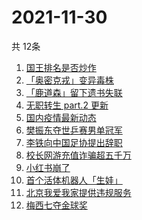 # 2021-11-30
  共 12条

  <!-- BEGIN -->
  <!-- 最后更新时间:Tue Nov 30 2021 11:08:34 GMT+0000 (Coordinated Universal Time) -->
  1. [国王排名是否炒作](https://www.zhihu.com/search?q=国王排名)
1. [「奥密克戎」变异毒株](https://www.zhihu.com/search?q=奥密克戎)
1. [「鹿道森」留下遗书失联](https://www.zhihu.com/search?q=鹿道森)
1. [无职转生 part.2 更新](https://www.zhihu.com/search?q=无职转生)
1. [国内疫情最新动态](https://www.zhihu.com/search?q=疫情)
1. [樊振东夺世乒赛男单冠军](https://www.zhihu.com/search?q=樊振东)
1. [李铁向中国足协提出辞职](https://www.zhihu.com/search?q=李铁)
1. [校长网游充值诈骗超五千万](https://www.zhihu.com/search?q=网游充值)
1. [小红书崩了](https://www.zhihu.com/search?q=小红书崩了)
1. [首个活体机器人「生娃」](https://www.zhihu.com/search?q=活体机器人)
1. [北京我爱我家提供违规服务](https://www.zhihu.com/search?q=我爱我家)
1. [梅西七夺金球奖](https://www.zhihu.com/search?q=梅西)
  <!-- END -->
  
